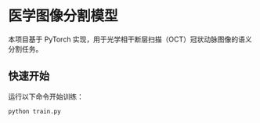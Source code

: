 # 医学图像分割模型

本项目基于 PyTorch 实现，用于光学相干断层扫描（OCT）冠状动脉图像的语义分割任务。

## 快速开始

运行以下命令开始训练：

```bash
python train.py
